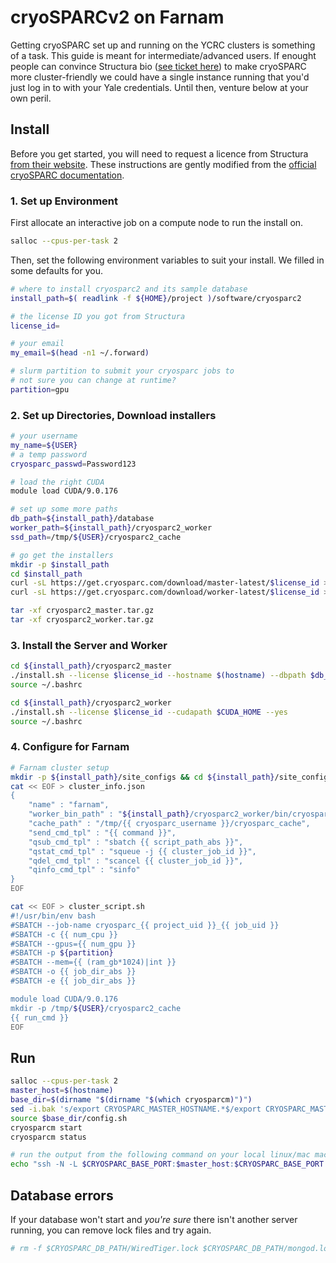 # cryoSPARCv2 on Farnam

Getting cryoSPARC set up and running on the YCRC clusters is something of a task. This guide is meant for intermediate/advanced users. If enought people can convince Structura bio ([see ticket here](https://discuss.cryosparc.com/t/external-authentication-methods/2736)) to make cryoSPARC more cluster-friendly we could have a single instance running that you'd just log in to with your Yale credentials. Until then, venture below at your own peril.

## Install

Before you get started, you will need to request a licence from Structura [from their website](https://cryosparc.com/download/). These instructions are gently modified from the [official cryoSPARC documentation](https://cryosparc.com/docs/reference/install/). 

### 1. Set up Environment

First allocate an interactive job on a compute node to run the install on. 

``` bash
salloc --cpus-per-task 2
```

Then, set the following environment variables to suit your install. We filled in some defaults for you.

``` bash
# where to install cryosparc2 and its sample database
install_path=$( readlink -f ${HOME}/project )/software/cryosparc2

# the license ID you got from Structura
license_id=

# your email
my_email=$(head -n1 ~/.forward)

# slurm partition to submit your cryosparc jobs to
# not sure you can change at runtime?
partition=gpu
```

### 2. Set up Directories, Download installers

``` bash
# your username
my_name=${USER}
# a temp password
cryosparc_passwd=Password123

# load the right CUDA
module load CUDA/9.0.176

# set up some more paths
db_path=${install_path}/database
worker_path=${install_path}/cryosparc2_worker
ssd_path=/tmp/${USER}/cryosparc2_cache

# go get the installers
mkdir -p $install_path
cd $install_path
curl -sL https://get.cryosparc.com/download/master-latest/$license_id > cryosparc2_master.tar.gz
curl -sL https://get.cryosparc.com/download/worker-latest/$license_id > cryosparc2_worker.tar.gz

tar -xf cryosparc2_master.tar.gz
tar -xf cryosparc2_worker.tar.gz
```

### 3. Install the Server and Worker

``` bash
cd ${install_path}/cryosparc2_master
./install.sh --license $license_id --hostname $(hostname) --dbpath $db_path --yes
source ~/.bashrc

cd ${install_path}/cryosparc2_worker
./install.sh --license $license_id --cudapath $CUDA_HOME --yes
source ~/.bashrc
```

### 4. Configure for Farnam
``` bash
# Farnam cluster setup
mkdir -p ${install_path}/site_configs && cd ${install_path}/site_configs
cat << EOF > cluster_info.json
{
    "name" : "farnam",
    "worker_bin_path" : "${install_path}/cryosparc2_worker/bin/cryosparcw",
    "cache_path" : "/tmp/{{ cryosparc_username }}/cryosparc_cache",
    "send_cmd_tpl" : "{{ command }}",
    "qsub_cmd_tpl" : "sbatch {{ script_path_abs }}",
    "qstat_cmd_tpl" : "squeue -j {{ cluster_job_id }}",
    "qdel_cmd_tpl" : "scancel {{ cluster_job_id }}",
    "qinfo_cmd_tpl" : "sinfo"
}
EOF

cat << EOF > cluster_script.sh
#!/usr/bin/env bash
#SBATCH --job-name cryosparc_{{ project_uid }}_{{ job_uid }}
#SBATCH -c {{ num_cpu }}
#SBATCH --gpus={{ num_gpu }}
#SBATCH -p ${partition}
#SBATCH --mem={{ (ram_gb*1024)|int }}
#SBATCH -o {{ job_dir_abs }}
#SBATCH -e {{ job_dir_abs }}

module load CUDA/9.0.176
mkdir -p /tmp/${USER}/cryosparc2_cache
{{ run_cmd }}
EOF
```

## Run

``` bash
salloc --cpus-per-task 2
master_host=$(hostname)
base_dir=$(dirname "$(dirname "$(which cryosparcm)")")
sed -i.bak 's/export CRYOSPARC_MASTER_HOSTNAME.*$/export CRYOSPARC_MASTER_HOSTNAME=\"'"$master_host"'\"/g' $base_dir/config.sh
source $base_dir/config.sh
cryosparcm start
cryosparcm status

# run the output from the following command on your local linux/mac machine
echo "ssh -N -L $CRYOSPARC_BASE_PORT:$master_host:$CRYOSPARC_BASE_PORT $USER@mccleary.ycrc.yale.edu"
```

## Database errors

If your database won't start and *_you're sure_* there isn't another server running, you can remove lock files and try again.

``` bash
# rm -f $CRYOSPARC_DB_PATH/WiredTiger.lock $CRYOSPARC_DB_PATH/mongod.lock
```